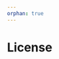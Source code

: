 ```yaml
---
orphan: true
---
```


# License

```{include} ../LICENSE

```
                                                                                                                                                                                                                                                                                                                                                                                                                                     
